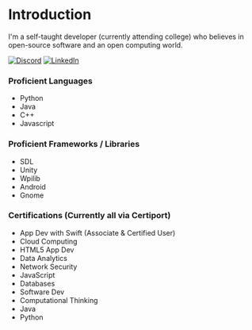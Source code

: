 # Introduction 

I'm a self-taught developer (currently attending college) who believes in open-source software and an open computing world.

[![Discord](https://img.shields.io/badge/Discord-%235865F2.svg?&logo=discord&logoColor=white)](https://discord.com/users/629447010839166976)
[![LinkedIn](https://custom-icon-badges.demolab.com/badge/LinkedIn-0A66C2?logo=linkedin-white&logoColor=fff)](https://linkedin.com/in/ethan-jeffer-hadley](https://www.linkedin.com/in/ethan-jeffery-hadley/))

### Proficient Languages
* Python
* Java
* C++
* Javascript

### Proficient Frameworks / Libraries
* SDL
* Unity
* Wpilib
* Android
* Gnome

### Certifications (Currently all via Certiport)
<ul>
  <li>App Dev with Swift (Associate & Certified User)</li>
  <li>Cloud Computing</li>
  <li>HTML5 App Dev</li>
  <li>Data Analytics</li>
  <li>Network Security</li>
  <li>JavaScript</li>
  <li>Databases</li>
  <li>Software Dev</li>
  <li>Computational Thinking</li>
  <li>Java</li>
  <li>Python</li>
</ul>
